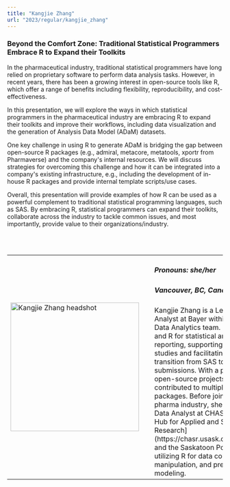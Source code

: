 ```yaml
---
title: "Kangjie Zhang"
url: "2023/regular/kangjie_zhang"
---
```


### Beyond the Comfort Zone: Traditional Statistical Programmers Embrace R to Expand their Toolkits

In the pharmaceutical industry, traditional statistical programmers have long relied on proprietary software to perform data analysis tasks. However, in recent years, there has been a growing interest in open-source tools like R, which offer a range of benefits including flexibility, reproducibility, and cost-effectiveness.

In this presentation, we will explore the ways in which statistical programmers in the pharmaceutical industry are embracing R to expand their toolkits and improve their workflows, including data visualization and the generation of Analysis Data Model (ADaM) datasets.

One key challenge in using R to generate ADaM is bridging the gap between open-source R packages (e.g., admiral, metacore, metatools, xportr from Pharmaverse) and the company's internal resources. We will discuss strategies for overcoming this challenge and how it can be integrated into a company's existing infrastructure, e.g., including the development of in-house R packages and provide internal template scripts/use cases.

Overall, this presentation will provide examples of how R can be used as a powerful complement to traditional statistical programming languages, such as SAS. By embracing R, statistical programmers can expand their toolkits, collaborate across the industry to tackle common issues, and most importantly, provide value to their organizations/industry.

<br><br>

<table>
  <tr><td><img width="300px" style="float: left; padding: 0px 20px 0px 0px;" 
           src="../../../../img/speakers/speakers_2023/kangjie_zhang.jpg" alt="Kangjie Zhang headshot"></td>
  <td>
      <h5>Pronouns: she/her</h5>
      <h5>Vancouver, BC, Canada</h5>
      Kangjie Zhang is a Lead Statistical Analyst at Bayer within Oncology Data Analytics team. She uses SAS and R for statistical analysis and reporting, supporting clinical trial studies and facilitating the transition from SAS to R for clinical submissions. With a passion for open-source projects, she has contributed to multiple R packages. Before joining the pharma industry, she worked as a Data Analyst at CHASR ([Canadian Hub for Applied and Social Research](https://chasr.usask.ca/index.php)) and the Saskatoon Police Station, utilizing R for data collection, manipulation, and predictive modeling.
      </td></tr>

</table>


